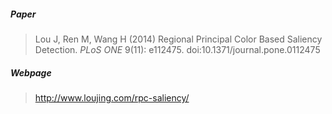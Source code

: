 ##### Paper
>Lou J, Ren M, Wang H (2014) Regional Principal Color Based Saliency Detection. *PLoS ONE* 9(11): e112475. doi:10.1371/journal.pone.0112475

##### Webpage
>http://www.loujing.com/rpc-saliency/